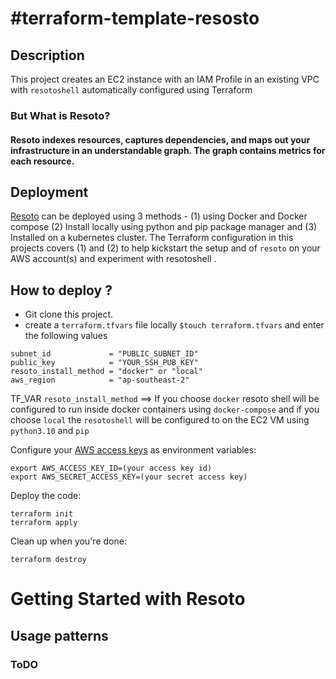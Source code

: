 # #terraform-template-resosto

## Description
This project creates an EC2 instance with an IAM Profile in an existing VPC with `resotoshell`  automatically configured  using Terraform

### But What is Resoto? 
#### Resoto indexes resources, captures dependencies, and maps out your infrastructure in an understandable graph. The graph contains metrics for each resource.


## Deployment
[Resoto](https://resoto.com/docs/getting-started/install-resoto) can be deployed using 3 methods - (1) using Docker and Docker compose (2) Install locally using python and pip package manager and (3) Installed on a kubernetes cluster. The Terraform configuration in this projects covers (1) and (2) to help kickstart the setup and of `resoto` on your AWS account(s) and experiment with resotoshell .


## How to deploy ? 
- Git clone this project.
- create a `terraform.tfvars` file locally `$touch terraform.tfvars` and enter the following values
```vpc_id             = "VPC_ID"
subnet_id             = "PUBLIC_SUBNET_ID"
public_key            = "YOUR_SSH_PUB_KEY"
resoto_install_method = "docker" or "local"
aws_region            = "ap-southeast-2"
```


TF_VAR `resoto_install_method`  ==> If you choose `docker` resoto shell will be configured to run inside docker containers using `docker-compose` and if you choose `local` the `resotoshell` will be configured to on the EC2 VM using `python3.10` and `pip`

Configure your [AWS access
keys](http://docs.aws.amazon.com/general/latest/gr/aws-sec-cred-types.html#access-keys-and-secret-access-keys) as
environment variables:

```
export AWS_ACCESS_KEY_ID=(your access key id)
export AWS_SECRET_ACCESS_KEY=(your secret access key)
```

Deploy the code:

```
terraform init
terraform apply
```

Clean up when you're done:

```
terraform destroy
```


# Getting Started with Resoto

## Usage patterns
### ToDO
